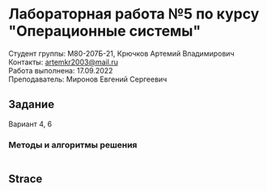 # Лабораторная работа №5 по курсу "Операционные системы"

Студент группы: M80-207Б-21, Крючков Артемий Владимирович\
Контакты: artemkr2003@mail.ru\
Работа выполнена: 17.09.2022\
Преподаватель: Миронов Евгений Сергеевич

## Задание

Вариант 4, 6

### Методы и алгоритмы решения

```c++

```

## Strace

```txt

```
